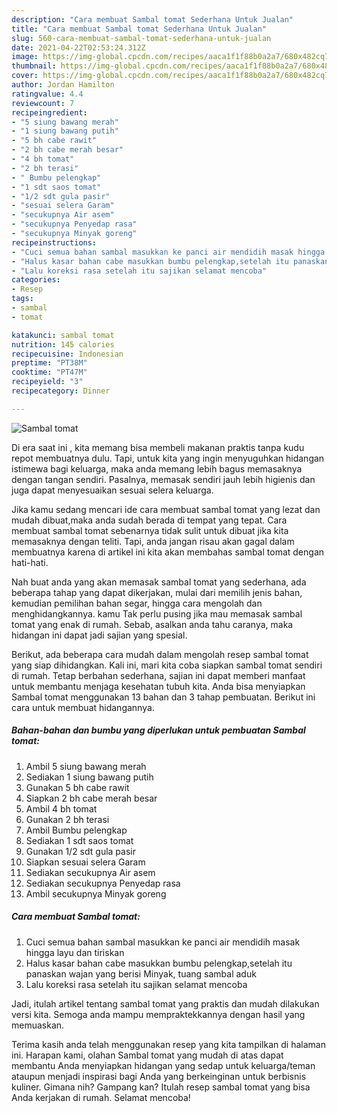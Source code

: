 ```yaml
---
description: "Cara membuat Sambal tomat Sederhana Untuk Jualan"
title: "Cara membuat Sambal tomat Sederhana Untuk Jualan"
slug: 560-cara-membuat-sambal-tomat-sederhana-untuk-jualan
date: 2021-04-22T02:53:24.312Z
image: https://img-global.cpcdn.com/recipes/aaca1f1f88b0a2a7/680x482cq70/sambal-tomat-foto-resep-utama.jpg
thumbnail: https://img-global.cpcdn.com/recipes/aaca1f1f88b0a2a7/680x482cq70/sambal-tomat-foto-resep-utama.jpg
cover: https://img-global.cpcdn.com/recipes/aaca1f1f88b0a2a7/680x482cq70/sambal-tomat-foto-resep-utama.jpg
author: Jordan Hamilton
ratingvalue: 4.4
reviewcount: 7
recipeingredient:
- "5 siung bawang merah"
- "1 siung bawang putih"
- "5 bh cabe rawit"
- "2 bh cabe merah besar"
- "4 bh tomat"
- "2 bh terasi"
- " Bumbu pelengkap"
- "1 sdt saos tomat"
- "1/2 sdt gula pasir"
- "sesuai selera Garam"
- "secukupnya Air asem"
- "secukupnya Penyedap rasa"
- "secukupnya Minyak goreng"
recipeinstructions:
- "Cuci semua bahan sambal masukkan ke panci air mendidih masak hingga layu dan tiriskan"
- "Halus kasar bahan cabe masukkan bumbu pelengkap,setelah itu panaskan wajan yang berisi Minyak, tuang sambal aduk"
- "Lalu koreksi rasa setelah itu sajikan selamat mencoba"
categories:
- Resep
tags:
- sambal
- tomat

katakunci: sambal tomat 
nutrition: 145 calories
recipecuisine: Indonesian
preptime: "PT38M"
cooktime: "PT47M"
recipeyield: "3"
recipecategory: Dinner

---
```



![Sambal tomat](https://img-global.cpcdn.com/recipes/aaca1f1f88b0a2a7/680x482cq70/sambal-tomat-foto-resep-utama.jpg)

Di era  saat ini , kita memang bisa membeli makanan praktis tanpa kudu repot membuatnya dulu. Tapi, untuk kita yang ingin menyuguhkan hidangan istimewa bagi keluarga, maka anda memang lebih bagus memasaknya dengan tangan sendiri. Pasalnya, memasak sendiri jauh lebih higienis dan juga dapat menyesuaikan sesuai selera keluarga.

Jika kamu sedang mencari ide cara membuat sambal tomat yang lezat dan mudah dibuat,maka anda sudah berada di tempat yang tepat. Cara membuat sambal tomat  sebenarnya tidak sulit untuk dibuat jika kita memasaknya dengan teliti. Tapi, anda jangan risau akan gagal dalam membuatnya 
karena di artikel ini kita akan membahas sambal tomat dengan hati-hati.  



Nah buat anda yang akan memasak sambal tomat yang sederhana, ada beberapa tahap yang dapat dikerjakan, mulai dari memilih jenis bahan, kemudian pemilihan bahan segar, hingga cara mengolah dan menghidangkannya. kamu Tak perlu pusing jika mau memasak sambal tomat yang enak di rumah. Sebab, asalkan anda  tahu caranya, maka hidangan ini dapat jadi sajian yang spesial.

Berikut, ada beberapa cara mudah dalam mengolah resep sambal tomat yang siap dihidangkan. Kali ini, mari kita coba siapkan sambal tomat sendiri di rumah. Tetap berbahan sederhana, sajian ini dapat memberi manfaat untuk membantu menjaga kesehatan tubuh kita. Anda bisa menyiapkan Sambal tomat menggunakan 13 bahan dan 3 tahap pembuatan. Berikut ini cara untuk membuat hidangannya.

<!--inarticleads1-->

##### Bahan-bahan dan bumbu yang diperlukan untuk pembuatan Sambal tomat:

1. Ambil 5 siung bawang merah
1. Sediakan 1 siung bawang putih
1. Gunakan 5 bh cabe rawit
1. Siapkan 2 bh cabe merah besar
1. Ambil 4 bh tomat
1. Gunakan 2 bh terasi
1. Ambil  Bumbu pelengkap
1. Sediakan 1 sdt saos tomat
1. Gunakan 1/2 sdt gula pasir
1. Siapkan sesuai selera Garam
1. Sediakan secukupnya Air asem
1. Sediakan secukupnya Penyedap rasa
1. Ambil secukupnya Minyak goreng




<!--inarticleads2-->

##### Cara membuat Sambal tomat:

1. Cuci semua bahan sambal masukkan ke panci air mendidih masak hingga layu dan tiriskan
1. Halus kasar bahan cabe masukkan bumbu pelengkap,setelah itu panaskan wajan yang berisi Minyak, tuang sambal aduk
1. Lalu koreksi rasa setelah itu sajikan selamat mencoba




Jadi, itulah artikel tentang  sambal tomat  yang praktis dan mudah dilakukan versi kita. Semoga anda mampu mempraktekkannya dengan hasil yang memuaskan. 

Terima kasih anda telah menggunakan resep yang kita tampilkan di halaman ini. Harapan kami, olahan  Sambal tomat yang mudah di atas dapat membantu Anda menyiapkan hidangan yang sedap untuk keluarga/teman ataupun menjadi inspirasi bagi Anda yang berkeinginan untuk berbisnis kuliner. Gimana nih? Gampang kan? Itulah resep sambal tomat yang bisa Anda kerjakan di rumah. Selamat mencoba!

